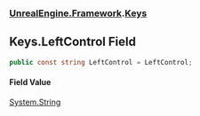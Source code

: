 ### [UnrealEngine.Framework](UnrealEngine_Framework.md 'UnrealEngine.Framework').[Keys](Keys.md 'UnrealEngine.Framework.Keys')
## Keys.LeftControl Field
```csharp
public const string LeftControl = LeftControl;
```
#### Field Value
[System.String](https://docs.microsoft.com/en-us/dotnet/api/System.String 'System.String')
